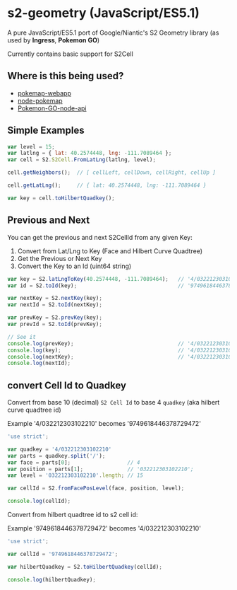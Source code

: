 s2-geometry (JavaScript/ES5.1)
======================

A pure JavaScript/ES5.1 port of Google/Niantic's S2 Geometry library (as used by **Ingress**, **Pokemon GO**)

Currently contains basic support for S2Cell

Where is this being used?
---------------------

* [pokemap-webapp](https://github.com/Daplie/pokemap-webapp)
* [node-pokemap](https://github.com/Daplie/node-pokemap)
* [Pokemon-GO-node-api](https://github.com/Daplie/Pokemon-GO-node-api)

Simple Examples
---------------

```javascript
var level = 15;
var latlng = { lat: 40.2574448, lng: -111.7089464 };
var cell = S2.S2Cell.FromLatLng(latlng, level);

cell.getNeighbors();  // [ cellLeft, cellDown, cellRight, cellUp ]

cell.getLatLng();     // { lat: 40.2574448, lng: -111.7089464 }

var key = cell.toHilbertQuadkey();
```

Previous and Next
-----------------

You can get the previous and next S2CellId from any given Key:

1. Convert from Lat/Lng to Key (Face and Hilbert Curve Quadtree)
2. Get the Previous or Next Key
3. Convert the Key to an Id (uint64 string)

```javascript
var key = S2.latLngToKey(40.2574448, -111.7089464);   // '4/032212303102210'
var id = S2.toId(key);                                // '9749618446378729472'

var nextKey = S2.nextKey(key);
var nextId = S2.toId(nextKey);

var prevKey = S2.prevKey(key);
var prevId = S2.toId(prevKey);

// See it
console.log(prevKey);                                 // '4/032212303102203'
console.log(key);                                     // '4/032212303102210'
console.log(nextKey);                                 // '4/032212303102211'
console.log(nextId);
```

convert Cell Id to Quadkey
------------------

Convert from base 10 (decimal) `S2 Cell Id` to base 4 `quadkey` (aka hilbert curve quadtree id)

Example '4/032212303102210' becomes '9749618446378729472'

```javascript
'use strict';

var quadkey = '4/032212303102210'
var parts = quadkey.split('/');
var face = parts[0];                  // 4
var position = parts[1];              // '032212303102210';
var level = '032212303102210'.length; // 15

var cellId = S2.fromFacePosLevel(face, position, level);

console.log(cellId);
```

Convert from hilbert quadtree id to s2 cell id:

Example '9749618446378729472' becomes '4/032212303102210'

```javascript
'use strict';

var cellId = '9749618446378729472';

var hilbertQuadkey = S2.toHilbertQuadkey(cellId);

console.log(hilbertQuadkey);
```
